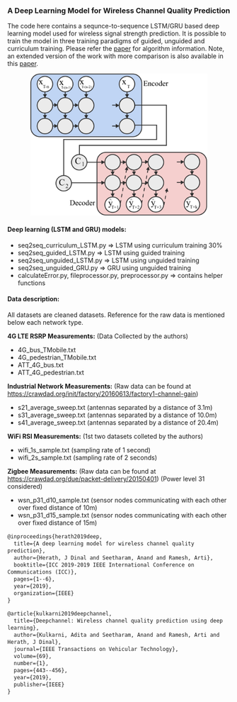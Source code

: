 ### A Deep Learning Model for Wireless Channel Quality Prediction ###

The code here contains a sequnce-to-sequence LSTM/GRU based deep learning model used for wireless signal strength prediction. It is possible to train the model in three training paradigms of guided, unguided and curriculum training. Please refer the [paper](http://www.dinalherath.com/papers/2019ICC.pdf) for algorithm information. Note, an extended version of the work with more comparison is also available in this [paper](http://www.dinalherath.com/papers/2019tvt.pdf).

<p align="center">
  <img src="image.jpg" width="400">
</p>

#### Deep learning (LSTM and GRU) models:

- seq2seq_curriculum_LSTM.py => LSTM using curriculum training 30%
- seq2seq_guided_LSTM.py => LSTM using guided training
- seq2seq_unguided_LSTM.py => LSTM using unguided training
- seq2seq_unguided_GRU.py => GRU using unguided training
- calculateError.py, fileprocessor.py, preprocessor.py => contains helper functions

#### Data description:

All datasets are cleaned datasets. Reference for the raw data is mentioned below each network type.

**4G LTE RSRP Measurements:**
(Data Collected by the authors)
- 4G_bus_TMobile.txt
- 4G_pedestrian_TMobile.txt
- ATT_4G_bus.txt
- ATT_4G_pedestrian.txt

**Industrial Network Measurements:**
(Raw data can be found at https://crawdad.org/init/factory/20160613/factory1-channel-gain)
- s21_average_sweep.txt (antennas separated by a distance of 3.1m)
- s31_average_sweep.txt (antennas separated by a distance of 10.0m)
- s41_average_sweep.txt (antennas separated by a distance of 20.4m)

**WiFi RSI Measurements:**
(1st two datasets colleted by the authors)
- wifi_1s_sample.txt (sampling rate of 1 second)
- wifi_2s_sample.txt (sampling rate of 2 seconds)

**Zigbee Measurements:**
(Raw data can be found at https://crawdad.org/due/packet-delivery/20150401)
(Power level 31 considered)
- wsn_p31_d10_sample.txt (sensor nodes communicating with each other over fixed distance of 10m)
- wsn_p31_d15_sample.txt (sensor nodes communicating with each other over fixed distance of 15m)

```
@inproceedings{herath2019deep,
  title={A deep learning model for wireless channel quality prediction},
  author={Herath, J Dinal and Seetharam, Anand and Ramesh, Arti},
  booktitle={ICC 2019-2019 IEEE International Conference on Communications (ICC)},
  pages={1--6},
  year={2019},
  organization={IEEE}
}
```

```
@article{kulkarni2019deepchannel,
  title={Deepchannel: Wireless channel quality prediction using deep learning},
  author={Kulkarni, Adita and Seetharam, Anand and Ramesh, Arti and Herath, J Dinal},
  journal={IEEE Transactions on Vehicular Technology},
  volume={69},
  number={1},
  pages={443--456},
  year={2019},
  publisher={IEEE}
}
```
